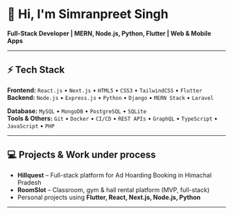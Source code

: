 # 👋 Hi, I'm Simranpreet Singh

**Full-Stack Developer | MERN, Node.js, Python, Flutter | Web & Mobile Apps**

---

## ⚡ Tech Stack

**Frontend:** `React.js` • `Next.js` • `HTML5` • `CSS3` • `TailwindCSS` • `Flutter`  
**Backend:** `Node.js` • `Express.js` • `Python` • `Django` • `MERN Stack`  • `Laravel` 

**Database:** `MySQL` • `MongoDB` • `PostgreSQL` • `SQLite`  
**Tools & Others:** `Git` • `Docker` • `CI/CD` • `REST APIs` • `GraphQL` • `TypeScript` • `JavaScript` • `PHP`  

---

## 💻 Projects & Work under process

- **Hillquest** – Full-stack platform for Ad Hoarding Booking in Himachal Pradesh  
- **RoomSlot** – Classroom, gym & hall rental platform (MVP, full-stack)  
- Personal projects using **Flutter, React, Next.js, Node.js, Python**  

---
